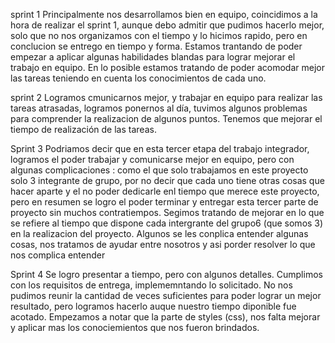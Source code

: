 sprint 1
 Principalmente nos desarrollamos bien en equipo, coincidimos a la hora de realizar el sprint 1, aunque debo admitir que pudimos hacerlo mejor, solo que no nos organizamos con el tiempo y lo hicimos rapido, pero en conclucion se entrego en tiempo y forma.
Estamos trantando de poder empezar a aplicar algunas habilidades blandas para lograr mejorar el trabajo en equipo.
En lo posible estamos tratando de poder acomodar mejor las tareas teniendo en cuenta los conocimientos de cada uno.

sprint 2
 Logramos cmunicarnos mejor, y trabajar en equipo para realizar las tareas atrasadas,
logramos ponernos al día, tuvimos algunos problemas para comprender la realizacion de algunos puntos.
Tenemos que mejorar el tiempo de realización de las tareas.

Sprint 3 
 Podriamos decir que en esta tercer etapa del trabajo integrador, logramos el poder trabajar y comunicarse mejor en equipo, pero con algunas complicaciones : como el que solo trabajamos en este proyecto solo 3 integrante de grupo, por no decir que cada uno tiene otras cosas que hacer aparte y el no poder dedicarle enl tiempo que merece este proyecto, pero en resumen se logro el poder terminar y entregar esta tercer parte de proyecto sin muchos contratiempos.
 Segimos tratando de mejorar en lo que se refiere al tiempo que dispone cada intergrante del grupo6 (que somos 3) en la realizacion del proyecto.
 Algunos se les conplica entender algunas cosas, nos tratamos de ayudar entre nosotros y asi porder resolver lo que nos complica entender

Sprint 4
     Se logro presentar a tiempo, pero con algunos detalles. Cumplimos con los requisitos de entrega, implememntando lo solicitado. No nos pudimos reunir la cantidad de veces suficientes para poder lograr un mejor resultado, pero logramos hacerlo auque nuestro tiempo diponible fue acotado.
    Empezamos a notar que la parte de styles (css), nos falta mejorar y aplicar mas los conociemientos que nos fueron brindados.